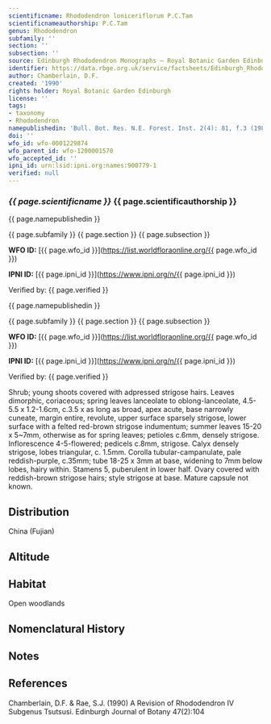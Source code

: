 ```yaml
---
scientificname: Rhododendron loniceriflorum P.C.Tam
scientificnameauthorship: P.C.Tam
genus: Rhododendron
subfamily: ''
section: ''
subsection: ''
source: Edinburgh Rhododendron Monographs – Royal Botanic Garden Edinburgh
identifier: https://data.rbge.org.uk/service/factsheets/Edinburgh_Rhododendron_Monographs.xhtml
author: Chamberlain, D.F.
created: '1990'
rights holder: Royal Botanic Garden Edinburgh
license: ''
tags:
- taxonomy
- Rhododendron
namepublishedin: 'Bull. Bot. Res. N.E. Forest. Inst. 2(4): 81, f.3 (1982)'
doi: ''
wfo_id: wfo-0001229874
wfo_parent_id: wfo-1200001570
wfo_accepted_id: ''
ipni_id: urn:lsid:ipni.org:names:900779-1
verified: null
---
```

### _{{ page.scientificname }}_ {{ page.scientificauthorship }}
 {{ page.namepublishedin }}

{{ page.subfamily }} {{ page.section }} {{ page.subsection }}

**WFO ID:** [{{ page.wfo_id }}](https://list.worldfloraonline.org/{{ page.wfo_id }})

**IPNI ID:** [{{ page.ipni_id }}](https://www.ipni.org/n/{{ page.ipni_id }})

Verified by: {{ page.verified }}

 {{ page.namepublishedin }}

{{ page.subfamily }} {{ page.section }} {{ page.subsection }}

**WFO ID:** [{{ page.wfo_id }}](https://list.worldfloraonline.org/{{ page.wfo_id }})

**IPNI ID:** [{{ page.ipni_id }}](https://www.ipni.org/n/{{ page.ipni_id }})

Verified by: {{ page.verified }}



Shrub; young shoots covered with adpressed strigose hairs. Leaves dimorphic, coriaceous; spring leaves lanceolate to oblong-lanceolate, 4.5-5.5 x 1.2-1.6cm, c.3.5 x as long as broad, apex acute, base narrowly cuneate, margin entire, revolute, upper surface sparsely strigose, lower surface with a felted red-brown strigose indumentum; summer leaves 15-20 x 5~7mm, otherwise as for spring leaves; petioles c.6mm, densely strigose. Inflorescence 4-5-flowered; pedicels c.8mm, strigose. Calyx densely strigose, lobes triangular, c. 1.5mm. Corolla tubular-campanulate, pale reddish-purple, c.35mm; tube 18-25 x 3mm at base, widening to 7mm below lobes, hairy within. Stamens 5, puberulent in lower half. Ovary covered with reddish-brown strigose hairs; style strigose at base. Mature capsule not known.

## Distribution
China (Fujian)

## Altitude


## Habitat
Open woodlands

## Nomenclatural History

                       
## Notes


## References

Chamberlain, D.F. & Rae, S.J. (1990) A Revision of Rhododendron IV Subgenus Tsutsusi. Edinburgh Journal of Botany 47(2):104
